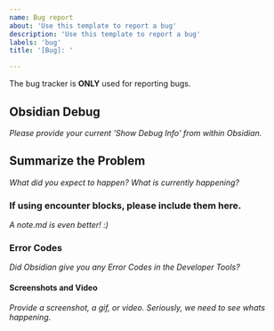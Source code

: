 ```yaml
---
name: Bug report
about: 'Use this template to report a bug'
description: 'Use this template to report a bug'
labels: 'bug'
title: '[Bug]: '

---
```


The bug tracker is **ONLY** used for reporting bugs.


## Obsidian Debug
*Please provide your current 'Show Debug Info' from within Obsidian.*



## Summarize the Problem
*What did you expect to happen? What is currently happening?*



### If using encounter blocks, please include them here.
*A note.md is even better! :)*




### Error Codes
*Did Obsidian give you any Error Codes in the Developer Tools?*



#### Screenshots and Video
*Provide a screenshot, a gif, or video. Seriously, we need to see whats happening.*
